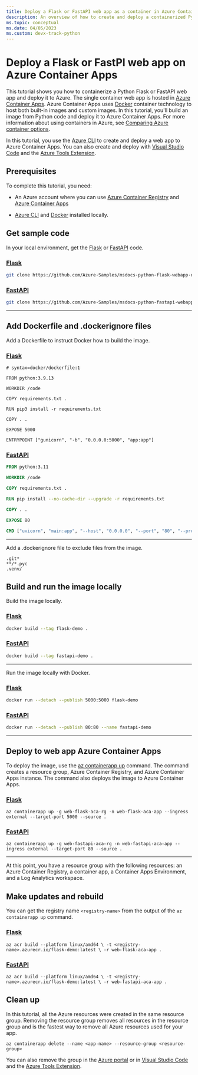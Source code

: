 ```yaml
---
title: Deploy a Flask or FastAPI web app as a container in Azure Container Apps
description: An overview of how to create and deploy a containerized Python web app (Flask or FastAPI) on Azure Container Apps.
ms.topic: conceptual
ms.date: 04/05/2023
ms.custom: devx-track-python
---
```


# Deploy a Flask or FastPI web app on Azure Container Apps

This tutorial shows you how to containerize a Python Flask or FastAPI web app and deploy it to Azure. The single container web app is hosted in [Azure Container Apps][1]. Azure Container Apps uses [Docker][4] container technology to host both built-in images and custom images.  In this tutorial, you'll build an image from Python code and deploy it to Azure Container Apps. For more information about using containers in Azure, see [Comparing Azure container options](/azure/container-apps/compare-options).

In this tutorial, you use the [Azure CLI][17] to create and deploy a web app to Azure Container Apps. You can also create and deploy with [Visual Studio Code][3] and the [Azure Tools Extension][5].

## Prerequisites

To complete this tutorial, you need:

* An Azure account where you can use [Azure Container Registry][11] and [Azure Container Apps][1]

* [Azure CLI][17] and [Docker][4] installed locally.

## Get sample code

In your local environment, get the [Flask][9] or [FastAPI][10] code.

### [Flask](#tab/web-app-flask)

```bash
git clone https://github.com/Azure-Samples/msdocs-python-flask-webapp-quickstart.git
```

### [FastAPI](#tab/web-app-fastapi)

```bash
git clone https://github.com/Azure-Samples/msdocs-python-fastapi-webapp-quickstart.git
```

---

## Add Dockerfile and \.dockerignore files

Add a Dockerfile to instruct Docker how to build the image.

### [Flask](#tab/web-app-flask)

```Dockefile
# syntax=docker/dockerfile:1

FROM python:3.9.13

WORKDIR /code

COPY requirements.txt .

RUN pip3 install -r requirements.txt

COPY . .

EXPOSE 5000

ENTRYPOINT ["gunicorn", "-b", "0.0.0.0:5000", "app:app"]
```

### [FastAPI](#tab/web-app-fastapi)

```dockerfile
FROM python:3.11

WORKDIR /code

COPY requirements.txt .

RUN pip install --no-cache-dir --upgrade -r requirements.txt

COPY . .

EXPOSE 80

CMD ["uvicorn", "main:app", "--host", "0.0.0.0", "--port", "80", "--proxy-headers"]
```

---

Add a \.dockerignore file to exclude files from the image.

```dockerignore
.git*
**/*.pyc
.venv/
```

## Build and run the image locally

Build the image locally.

### [Flask](#tab/web-app-flask)

```bash
docker build --tag flask-demo .
```

### [FastAPI](#tab/web-app-fastapi)

```bash
docker build --tag fastapi-demo .
```

---

Run the image locally with Docker.

### [Flask](#tab/web-app-flask)

```bash
docker run --detach --publish 5000:5000 flask-demo
```

### [FastAPI](#tab/web-app-fastapi)

```bash
docker run --detach --publish 80:80 --name fastapi-demo
```

---

## Deploy to web app Azure Container Apps

To deploy the image, use the [az containerapp up][6] command. The command creates a resource group, Azure Container Registry, and Azure Container Apps instance. The command also deploys the image to Azure Container Apps.

### [Flask](#tab/web-app-flask)

```azurecli
az containerapp up -g web-flask-aca-rg -n web-flask-aca-app --ingress external --target-port 5000 --source .
```

### [FastAPI](#tab/web-app-fastapi)

```azurecli
az containerapp up -g web-fastapi-aca-rg -n web-fastapi-aca-app --ingress external --target-port 80 --source .
```

---

At this point, you have a resource group with the following resources: an Azure Container Registry, a container app, a Container Apps Environment, and a Log Analytics workspace.

## Make updates and rebuild

You can get the registry name `<registry-name>` from the output of the `az containerapp up` command.

### [Flask](#tab/web-app-flask)

```azurecli
az acr build --platform linux/amd64 \ -t <registry-name>.azurecr.io/flask-demo:latest \ -r web-flask-aca-app .
```

### [FastAPI](#tab/web-app-fastapi)

```azurecli
az acr build --platform linux/amd64 \ -t <registry-name>.azurecr.io/flask-demo:latest \ -r web-fastapi-aca-app .
```

## Clean up

In this tutorial, all the Azure resources were created in the same resource group. Removing the resource group removes all resources in the resource group and is the fastest way to remove all Azure resources used for your app.

```azurecli
az containerapp delete --name <app-name> --resource-group <resource-group>
```

You can also remove the group in the [Azure portal][2] or in [Visual Studio Code][3] and the [Azure Tools Extension][5].

[1]: /azure/container-apps/overview
[2]: /azure/azure-resource-manager/management/delete-resource-group
[3]: https://code.visualstudio.com/
[4]: https://www.docker.com/
[5]: https://code.visualstudio.com/docs/azure/extensions
[6]: /cli/azure/containerapp#az_containerapp_up
[9]: https://flask.palletsprojects.com/en/2.1.x/
[10]: https://fastapi.tiangolo.com/
[11]: https://azure.microsoft.com/services/container-registry/
[17]: /cli/azure/what-is-azure-cli

